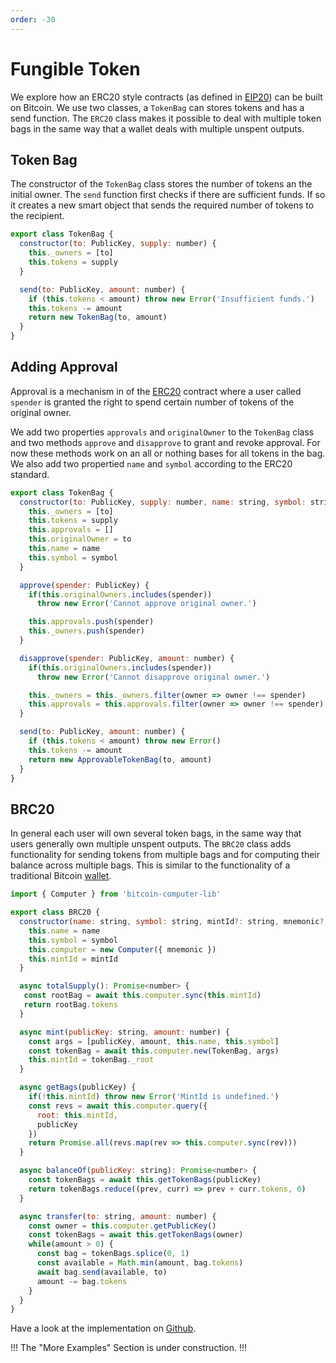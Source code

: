```yaml
---
order: -30
---
```


# Fungible Token

We explore how an ERC20 style contracts (as defined in [EIP20](https://eips.ethereum.org/EIPS/eip-20)) can be built on Bitcoin. We use two classes, a ``TokenBag`` can stores tokens and has a send function. The ``ERC20`` class makes it possible to deal with multiple token bags in the same way that a wallet deals with multiple unspent outputs.

## Token Bag

The constructor of the ``TokenBag`` class stores the number of tokens an the initial owner. The ``send`` function first checks if there are sufficient funds. If so it creates a new smart object that sends the required number of tokens to the recipient.

```js
export class TokenBag {
  constructor(to: PublicKey, supply: number) {
    this._owners = [to]
    this.tokens = supply
  }

  send(to: PublicKey, amount: number) {
    if (this.tokens < amount) throw new Error('Insufficient funds.')
    this.tokens -= amount
    return new TokenBag(to, amount)
  }
}
```

## Adding Approval

Approval is a mechanism in of the [ERC20](https://github.com/OpenZeppelin/openzeppelin-contracts/blob/master/contracts/token/ERC20/ERC20.sol) contract where a user called ``spender`` is granted the right to spend certain number of tokens of the original owner.

We add two properties ``approvals`` and ``originalOwner`` to the ``TokenBag`` class and two methods ``approve`` and ``disapprove`` to grant and revoke approval. For now these methods work on an all or nothing bases for all tokens in the bag. We also add two propertied ``name`` and ``symbol`` according to the ERC20 standard.

```js #5-8,11-25
export class TokenBag {
  constructor(to: PublicKey, supply: number, name: string, symbol: string) {
    this._owners = [to]
    this.tokens = supply
    this.approvals = []
    this.originalOwner = to
    this.name = name
    this.symbol = symbol
  }

  approve(spender: PublicKey) {
    if(this.originalOwners.includes(spender))
      throw new Error('Cannot approve original owner.')

    this.approvals.push(spender)
    this._owners.push(spender)
  }

  disapprove(spender: PublicKey, amount: number) {
    if(this.originalOwners.includes(spender))
      throw new Error('Cannot disapprove original owner.')

    this._owners = this._owners.filter(owner => owner !== spender)
    this.approvals = this.approvals.filter(owner => owner !== spender)
  }

  send(to: PublicKey, amount: number) {
    if (this.tokens < amount) throw new Error()
    this.tokens -= amount
    return new ApprovableTokenBag(to, amount)
  }
}
```

## BRC20

In general each user will own several token bags, in the same way that users generally own multiple unspent outputs. The ``BRC20`` class adds functionality for sending tokens from multiple bags and for computing their balance across multiple bags. This is similar to the functionality of a traditional Bitcoin [wallet](wallet.md).

```js
import { Computer } from 'bitcoin-computer-lib'

export class BRC20 {
  constructor(name: string, symbol: string, mintId?: string, mnemonic?: string) {
    this.name = name
    this.symbol = symbol
    this.computer = new Computer({ mnemonic })
    this.mintId = mintId
  }

  async totalSupply(): Promise<number> {
   const rootBag = await this.computer.sync(this.mintId)
   return rootBag.tokens
  }

  async mint(publicKey: string, amount: number) {
    const args = [publicKey, amount, this.name, this.symbol]
    const tokenBag = await this.computer.new(TokenBag, args)
    this.mintId = tokenBag._root
  }

  async getBags(publicKey) {
    if(!this.mintId) throw new Error('MintId is undefined.')
    const revs = await this.computer.query({
      root: this.mintId,
      publicKey
    })
    return Promise.all(revs.map(rev => this.computer.sync(rev)))
  }

  async balanceOf(publicKey: string): Promise<number> {
    const tokenBags = await this.getTokenBags(publicKey)
    return tokenBags.reduce((prev, curr) => prev + curr.tokens, 0)
  }

  async transfer(to: string, amount: number) {
    const owner = this.computer.getPublicKey()
    const tokenBags = await this.getTokenBags(owner)
    while(amount > 0) {
      const bag = tokenBags.splice(0, 1)
      const available = Math.min(amount, bag.tokens)
      await bag.send(available, to)
      amount -= bag.tokens
    }
  }
}
```

Have a look at the implementation on [Github](https://github.com/bitcoin-computer/BRC20).

!!!
The "More Examples" Section is under construction.
!!!
